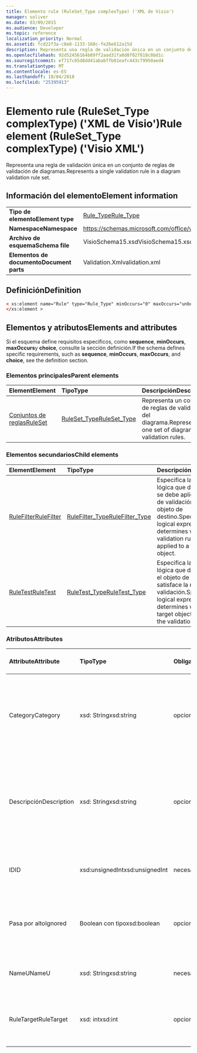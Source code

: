 ```yaml
---
title: Elemento rule (RuleSet_Type complexType) ('XML de Visio')
manager: soliver
ms.date: 03/09/2015
ms.audience: Developer
ms.topic: reference
localization_priority: Normal
ms.assetid: fcd22f3a-c8e8-1133-160c-fe26e612a15d
description: Representa una regla de validación única en un conjunto de reglas de validación de diagramas.
ms.openlocfilehash: 92d52456164b89ff2aad31fa8d8f02f818c8bd1c
ms.sourcegitcommit: ef717c65d8dd41ababffb01eafc443c79950aed4
ms.translationtype: MT
ms.contentlocale: es-ES
ms.lasthandoff: 10/04/2018
ms.locfileid: "25395913"
---
```

# <a name="rule-element-rulesettype-complextype-visio-xml"></a><span data-ttu-id="6de40-103">Elemento rule (RuleSet_Type complexType) ('XML de Visio')</span><span class="sxs-lookup"><span data-stu-id="6de40-103">Rule element (RuleSet_Type complexType) ('Visio XML')</span></span>

<span data-ttu-id="6de40-104">Representa una regla de validación única en un conjunto de reglas de validación de diagramas.</span><span class="sxs-lookup"><span data-stu-id="6de40-104">Represents a single validation rule in a diagram validation rule set.</span></span>
  
## <a name="element-information"></a><span data-ttu-id="6de40-105">Información del elemento</span><span class="sxs-lookup"><span data-stu-id="6de40-105">Element information</span></span>

|||
|:-----|:-----|
|<span data-ttu-id="6de40-106">**Tipo de elemento**</span><span class="sxs-lookup"><span data-stu-id="6de40-106">**Element type**</span></span> <br/> |[<span data-ttu-id="6de40-107">Rule_Type</span><span class="sxs-lookup"><span data-stu-id="6de40-107">Rule_Type</span></span>](rule_type-complextypevisio-xml.md) <br/> |
|<span data-ttu-id="6de40-108">**Namespace**</span><span class="sxs-lookup"><span data-stu-id="6de40-108">**Namespace**</span></span> <br/> |https://schemas.microsoft.com/office/visio/2012/main  <br/> |
|<span data-ttu-id="6de40-109">**Archivo de esquema**</span><span class="sxs-lookup"><span data-stu-id="6de40-109">**Schema file**</span></span> <br/> |<span data-ttu-id="6de40-110">VisioSchema15.xsd</span><span class="sxs-lookup"><span data-stu-id="6de40-110">VisioSchema15.xsd</span></span>  <br/> |
|<span data-ttu-id="6de40-111">**Elementos de documento**</span><span class="sxs-lookup"><span data-stu-id="6de40-111">**Document parts**</span></span> <br/> |<span data-ttu-id="6de40-112">Validation.Xml</span><span class="sxs-lookup"><span data-stu-id="6de40-112">validation.xml</span></span>  <br/> |
   
## <a name="definition"></a><span data-ttu-id="6de40-113">Definición</span><span class="sxs-lookup"><span data-stu-id="6de40-113">Definition</span></span>

```XML
< xs:element name="Rule" type="Rule_Type" minOccurs="0" maxOccurs="unbounded" >
</xs:element >
```

## <a name="elements-and-attributes"></a><span data-ttu-id="6de40-114">Elementos y atributos</span><span class="sxs-lookup"><span data-stu-id="6de40-114">Elements and attributes</span></span>

<span data-ttu-id="6de40-115">Si el esquema define requisitos específicos, como **sequence**, **minOccurs**, **maxOccurs**y **choice**, consulte la sección definición.</span><span class="sxs-lookup"><span data-stu-id="6de40-115">If the schema defines specific requirements, such as **sequence**, **minOccurs**, **maxOccurs**, and **choice**, see the definition section.</span></span> 
  
### <a name="parent-elements"></a><span data-ttu-id="6de40-116">Elementos principales</span><span class="sxs-lookup"><span data-stu-id="6de40-116">Parent elements</span></span>

|<span data-ttu-id="6de40-117">**Element**</span><span class="sxs-lookup"><span data-stu-id="6de40-117">**Element**</span></span>|<span data-ttu-id="6de40-118">**Tipo**</span><span class="sxs-lookup"><span data-stu-id="6de40-118">**Type**</span></span>|<span data-ttu-id="6de40-119">**Descripción**</span><span class="sxs-lookup"><span data-stu-id="6de40-119">**Description**</span></span>|
|:-----|:-----|:-----|
|[<span data-ttu-id="6de40-120">Conjuntos de reglas</span><span class="sxs-lookup"><span data-stu-id="6de40-120">RuleSet</span></span>](ruleset-element-rulesets_type-complextypevisio-xml.md) <br/> |[<span data-ttu-id="6de40-121">RuleSet_Type</span><span class="sxs-lookup"><span data-stu-id="6de40-121">RuleSet_Type</span></span>](ruleset_type-complextypevisio-xml.md) <br/> |<span data-ttu-id="6de40-122">Representa un conjunto de reglas de validación del diagrama.</span><span class="sxs-lookup"><span data-stu-id="6de40-122">Represents one set of diagram-validation rules.</span></span>  <br/> |
   
### <a name="child-elements"></a><span data-ttu-id="6de40-123">Elementos secundarios</span><span class="sxs-lookup"><span data-stu-id="6de40-123">Child elements</span></span>

|<span data-ttu-id="6de40-124">**Element**</span><span class="sxs-lookup"><span data-stu-id="6de40-124">**Element**</span></span>|<span data-ttu-id="6de40-125">**Tipo**</span><span class="sxs-lookup"><span data-stu-id="6de40-125">**Type**</span></span>|<span data-ttu-id="6de40-126">**Descripción**</span><span class="sxs-lookup"><span data-stu-id="6de40-126">**Description**</span></span>|
|:-----|:-----|:-----|
|[<span data-ttu-id="6de40-127">RuleFilter</span><span class="sxs-lookup"><span data-stu-id="6de40-127">RuleFilter</span></span>](rulefilter-element-rule_type-complextypevisio-xml.md) <br/> |[<span data-ttu-id="6de40-128">RuleFilter_Type</span><span class="sxs-lookup"><span data-stu-id="6de40-128">RuleFilter_Type</span></span>](rulefilter_type-complextypevisio-xml.md) <br/> |<span data-ttu-id="6de40-129">Especifica la expresión lógica que determina si se debe aplicar la regla de validación para un objeto de destino.</span><span class="sxs-lookup"><span data-stu-id="6de40-129">Specifies the logical expression that determines whether the validation rule should be applied to a target object.</span></span>  <br/> |
|[<span data-ttu-id="6de40-130">RuleTest</span><span class="sxs-lookup"><span data-stu-id="6de40-130">RuleTest</span></span>](ruletest-element-rule_type-complextypevisio-xml.md) <br/> |[<span data-ttu-id="6de40-131">RuleTest_Type</span><span class="sxs-lookup"><span data-stu-id="6de40-131">RuleTest_Type</span></span>](ruletest_type-complextypevisio-xml.md) <br/> |<span data-ttu-id="6de40-132">Especifica la expresión lógica que determina si el objeto de destino satisface la regla de validación.</span><span class="sxs-lookup"><span data-stu-id="6de40-132">Specifies the logical expression that determines whether the target object satisfies the validation rule.</span></span>  <br/> |
   
### <a name="attributes"></a><span data-ttu-id="6de40-133">Atributos</span><span class="sxs-lookup"><span data-stu-id="6de40-133">Attributes</span></span>

|<span data-ttu-id="6de40-134">**Attribute**</span><span class="sxs-lookup"><span data-stu-id="6de40-134">**Attribute**</span></span>|<span data-ttu-id="6de40-135">**Tipo**</span><span class="sxs-lookup"><span data-stu-id="6de40-135">**Type**</span></span>|<span data-ttu-id="6de40-136">**Obligatorio**</span><span class="sxs-lookup"><span data-stu-id="6de40-136">**Required**</span></span>|<span data-ttu-id="6de40-137">**Descripción**</span><span class="sxs-lookup"><span data-stu-id="6de40-137">**Description**</span></span>|<span data-ttu-id="6de40-138">**Valores posibles**</span><span class="sxs-lookup"><span data-stu-id="6de40-138">**Possible values**</span></span>|
|:-----|:-----|:-----|:-----|:-----|
|<span data-ttu-id="6de40-139">Category</span><span class="sxs-lookup"><span data-stu-id="6de40-139">Category</span></span>  <br/> |<span data-ttu-id="6de40-140">xsd: String</span><span class="sxs-lookup"><span data-stu-id="6de40-140">xsd:string</span></span>  <br/> |<span data-ttu-id="6de40-141">opcional</span><span class="sxs-lookup"><span data-stu-id="6de40-141">optional</span></span>  <br/> |<span data-ttu-id="6de40-142">Especifica el texto que aparece en la columna de **categoría** de la ventana problemas.</span><span class="sxs-lookup"><span data-stu-id="6de40-142">Specifies the text displayed in the **Category** column of the Issues window.</span></span> <span data-ttu-id="6de40-143">El valor predeterminado es una cadena vacía.</span><span class="sxs-lookup"><span data-stu-id="6de40-143">Default is an empty string.</span></span>  <br/> |<span data-ttu-id="6de40-144">Valores del tipo XSD: String.</span><span class="sxs-lookup"><span data-stu-id="6de40-144">Values of the xsd:string type.</span></span>  <br/> |
|<span data-ttu-id="6de40-145">Descripción</span><span class="sxs-lookup"><span data-stu-id="6de40-145">Description</span></span>  <br/> |<span data-ttu-id="6de40-146">xsd: String</span><span class="sxs-lookup"><span data-stu-id="6de40-146">xsd:string</span></span>  <br/> |<span data-ttu-id="6de40-147">opcional</span><span class="sxs-lookup"><span data-stu-id="6de40-147">optional</span></span>  <br/> |<span data-ttu-id="6de40-148">Especifica la descripción de la regla de validación que aparece en la interfaz de usuario.</span><span class="sxs-lookup"><span data-stu-id="6de40-148">Specifies the description of the validation rule that appears in the user interface.</span></span> <span data-ttu-id="6de40-149">Valor predeterminado es "Unknown".</span><span class="sxs-lookup"><span data-stu-id="6de40-149">Default is "Unknown".</span></span>  <br/> |<span data-ttu-id="6de40-150">Valores del tipo XSD: String.</span><span class="sxs-lookup"><span data-stu-id="6de40-150">Values of the xsd:string type.</span></span>  <br/> |
|<span data-ttu-id="6de40-151">ID</span><span class="sxs-lookup"><span data-stu-id="6de40-151">ID</span></span>  <br/> |<span data-ttu-id="6de40-152">xsd:unsignedInt</span><span class="sxs-lookup"><span data-stu-id="6de40-152">xsd:unsignedInt</span></span>  <br/> |<span data-ttu-id="6de40-153">necesario</span><span class="sxs-lookup"><span data-stu-id="6de40-153">required</span></span>  <br/> |<span data-ttu-id="6de40-154">Especifica el identificador único para la regla de validación.</span><span class="sxs-lookup"><span data-stu-id="6de40-154">Specifies the unique identifier for the validation rule.</span></span>  <br/> |<span data-ttu-id="6de40-155">Valores del tipo xsd:unsignedInt.</span><span class="sxs-lookup"><span data-stu-id="6de40-155">Values of the xsd:unsignedInt type.</span></span>  <br/> |
|<span data-ttu-id="6de40-156">Pasa por alto</span><span class="sxs-lookup"><span data-stu-id="6de40-156">Ignored</span></span>  <br/> |<span data-ttu-id="6de40-157">Boolean con tipo</span><span class="sxs-lookup"><span data-stu-id="6de40-157">xsd:boolean</span></span>  <br/> |<span data-ttu-id="6de40-158">opcional</span><span class="sxs-lookup"><span data-stu-id="6de40-158">optional</span></span>  <br/> |<span data-ttu-id="6de40-159">Especifica si la regla de validación actualmente se omite.</span><span class="sxs-lookup"><span data-stu-id="6de40-159">Specifies whether the validation rule is currently ignored.</span></span> <span data-ttu-id="6de40-160">Valor predeterminado es False.</span><span class="sxs-lookup"><span data-stu-id="6de40-160">Default is False.</span></span>  <br/> |<span data-ttu-id="6de40-161">Valores del tipo Boolean con tipo.</span><span class="sxs-lookup"><span data-stu-id="6de40-161">Values of the xsd:boolean type.</span></span>  <br/> |
|<span data-ttu-id="6de40-162">NameU</span><span class="sxs-lookup"><span data-stu-id="6de40-162">NameU</span></span>  <br/> |<span data-ttu-id="6de40-163">xsd: String</span><span class="sxs-lookup"><span data-stu-id="6de40-163">xsd:string</span></span>  <br/> |<span data-ttu-id="6de40-164">necesario</span><span class="sxs-lookup"><span data-stu-id="6de40-164">required</span></span>  <br/> |<span data-ttu-id="6de40-165">Especifica el nombre universal de la regla de validación.</span><span class="sxs-lookup"><span data-stu-id="6de40-165">Specifies the universal name of the validation rule.</span></span>  <br/> |<span data-ttu-id="6de40-166">Valores del tipo XSD: String.</span><span class="sxs-lookup"><span data-stu-id="6de40-166">Values of the xsd:string type.</span></span>  <br/> |
|<span data-ttu-id="6de40-167">RuleTarget</span><span class="sxs-lookup"><span data-stu-id="6de40-167">RuleTarget</span></span>  <br/> |<span data-ttu-id="6de40-168">xsd: int</span><span class="sxs-lookup"><span data-stu-id="6de40-168">xsd:int</span></span>  <br/> |<span data-ttu-id="6de40-169">opcional</span><span class="sxs-lookup"><span data-stu-id="6de40-169">optional</span></span>  <br/> |<span data-ttu-id="6de40-170">Especifica el tipo de objeto al que se aplica la regla de validación.</span><span class="sxs-lookup"><span data-stu-id="6de40-170">Specifies the type of object to which the validation rule applies.</span></span>  <br/> |<span data-ttu-id="6de40-171">Valores del tipo XSD: int.</span><span class="sxs-lookup"><span data-stu-id="6de40-171">Values of the xsd:int type.</span></span>  <br/> |
   

